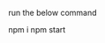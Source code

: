 
run the below command 

npm i
npm start
<!---
Digvijay-016/Digvijay-016 is a ✨ special ✨ repository because its `README.md` (this file) appears on your GitHub profile.
You can click the Preview link to take a look at your changes.
--->

